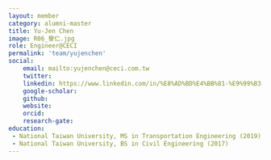 ```yaml
---
layout: member
category: alumni-master
title: Yu-Jen Chen
image: R06_譽仁.jpg
role: Engineer@CECI
permalink: 'team/yujenchen'
social:
    email: mailto:yujenchen@ceci.com.tw
    twitter: 
    linkedin: https://www.linkedin.com/in/%E8%AD%BD%E4%BB%81-%E9%99%B3-92b9b2172/
    google-scholar: 
    github: 
    website: 
    orcid: 
    research-gate: 
education:
 - National Taiwan University, MS in Transportation Engineering (2019)
 - National Taiwan University, BS in Civil Engineering (2017)
---
```

